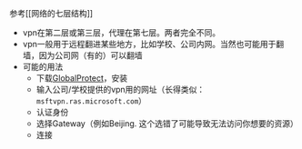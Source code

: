 参考[[网络的七层结构]]
- vpn在第二层或第三层，代理在第七层。两者完全不同。
- vpn一般用于远程翻进某些地方，比如学校、公司内网。当然也可能用于翻墙，因为公司网（有的）可以翻墙
- 可能的用法
  - 下载[GlobalProtect](https://www.updatestar.com/zh-cn/directdownload/globalprotect/2338326)，安装
  - 输入公司/学校提供的vpn用的网址（长得类似：`msftvpn.ras.microsoft.com`）
  - 认证身份
  - 选择Gateway（例如Beijing. 这个选错了可能导致无法访问你想要的资源）
  - 连接